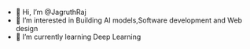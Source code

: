 - 👋 Hi, I’m @JagruthRaj
- 👀 I’m interested in Building AI models,Software development and Web design
- 🌱 I’m currently learning Deep Learning

